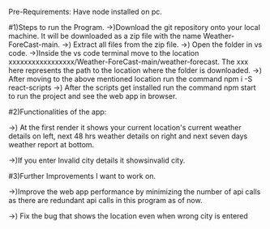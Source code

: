 Pre-Requirements: Have node installed on pc.

#1)Steps to run the Program.
->)Download the git repository onto your local machine. It will be downloaded as a zip file with the name Weather-ForeCast-main.
->) Extract all files from the zip file. ->) Open the folder in vs code.
->)Inside the vs code terminal move to the location xxxxxxxxxxxxxxxxx/Weather-ForeCast-main/weather-forecast. The xxx here represents the path to the location where the folder is downloaded.
->) After moving to the above mentioned location run the command npm i -S react-scripts
->) After the scripts get installed run the command npm start to run the project and see the web app in browser.

#2)Functionalities of the app:

->) At the first render it shows your current location's current weather details on left, next 48 hrs weather details on right and next seven days weather report at bottom.

->)If you enter Invalid city details it showsinvalid city.

#3)Further Improvements I want to work on.

->)Improve the web app performance by minimizing the number of api calls as there are redundant api calls in this program as of now.

->) Fix the bug that shows the location even when wrong city is entered

